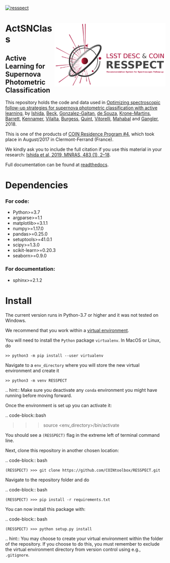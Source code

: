 [![resspect](https://img.shields.io/badge/Focus-RESSPECT-red)](http://cosmostatistics-initiative.org/resspect/)

# <img align="right" src="docs/images/logo_small.png" width="350"> ActSNClass


## Active Learning for Supernova Photometric Classification 

This repository holds the code and data used in [Optimizing spectroscopic follow-up strategies for supernova photometric classification with active learning](https://arxiv.org/abs/1804.03765), by [Ishida](https://www.emilleishida.com), [Beck](https://github.com/beckrob), [Gonzalez-Gaitan](https://centra.tecnico.ulisboa.pt/team/?id=4337), [de Souza](https://www.rafaelsdesouza.com), [Krone-Martins](https://thegrid.ai/alberto-krone-martins/), [Barrett](http://jimbarrett.co.uk/), [Kennamer](https://github.com/NobleKennamer), [Vilalta](http://www2.cs.uh.edu/~vilalta/), [Burgess](https://grburgess.github.io/), [Quint](https://github.com/b1quint), [Vitorelli](https://github.com/andrevitorelli), [Mahabal](http://www.astro.caltech.edu/~aam/) and [Gangler](https://annuaire.in2p3.fr/agents/Y249R2FuZ2xlciBFbW1hbnVlbCxvdT1wZW9wbGUsZGM9aW4ycDMsZGM9ZnI=/show), 2018.

This is one of the products of [COIN Residence Program #4](http://iaacoin.wix.com/crp2017), which took place in August/2017 in Clermont-Ferrand (France). 

We kindly ask you to include the full citation if you use this material in your research: [Ishida et al, 2019, MNRAS, 483 (1), 2–18](https://cosmostatistics-initiative.org/wp-content/uploads/2019/06/COIN_ActSNClass.txt).

Full documentation can be found at [readthedocs](https://actsnclass.readthedocs.io/en/latest/index.html#).

# Dependencies

### For code:

 - Python>=3.7  
 - argparse>=1.1  
 - matplotlib>=3.1.1  
 - numpy>=1.17.0  
 - pandas>=0.25.0  
 - setuptools>=41.0.1  
 - scipy>=1.3.0
 - scikit-learn>=0.20.3
 - seaborn>=0.9.0
 
 
 ### For documentation:
 
  - sphinx>=2.1.2

# Install

The current version runs in Python-3.7 or higher and it was not tested on Windows.  

We recommend that you work within a [virtual environment](https://packaging.python.org/guides/installing-using-pip-and-virtual-environments/).  
 
You will need to install the `Python` package ``virtualenv``. In MacOS or Linux, do

    >> python3 -m pip install --user virtualenv

Navigate to a ``env_directory`` where you will store the new virtual environment and create it  

    >> python3 -m venv RESSPECT  

.. hint:: Make sure you deactivate any ``conda`` environment you might have running before moving forward.   

Once the environment is set up you can activate it:  

.. code-block::bash  

   >>> source <env_directory>/bin/activate  

You should see a ``(RESSPECT)`` flag in the extreme left of terminal command line.   

Next, clone this repository in another chosen location:  

.. code-block:: bash  

    (RESSPECT) >>> git clone https://github.com/COINtoolbox/RESSPECT.git  

Navigate to the repository folder and do  

.. code-block:: bash  

    (RESSPECT) >>> pip install -r requirements.txt  


You can now install this package with:  

.. code-block:: bash  

    (RESSPECT) >>> python setup.py install  

.. hint:: You may choose to create your virtual environment within the folder of the repository. If you choose to do this, you must remember to exclude the virtual environment directory from version control using e.g., ``.gitignore``.   

